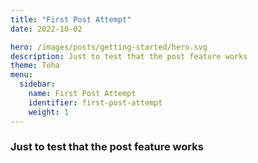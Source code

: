 ```yaml
---
title: "First Post Attempt"
date: 2022-10-02

hero: /images/posts/getting-started/hero.svg
description: Just to test that the post feature works
theme: Toha
menu:
  sidebar:
    name: First Post Attempt
    identifier: first-post-attempt
    weight: 1
---
```


### Just to test that the post feature works
